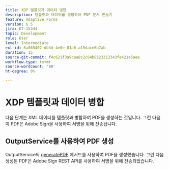 ```yaml
---
title: XDP 템플릿과 데이터 병합
description: 템플릿과 데이터를 병합하여 PDF 문서 만들기
feature: Adaptive Forms
version: 6.5
jira: KT-15344
topic: Development
role: User
level: Intermediate
exl-id: 6a865402-db3d-4e0e-81a0-a15dace6b7ab
duration: 15
source-git-commit: f4c621f3a9caa8c2c64b8323312343fe421a5aee
workflow-type: tm+mt
source-wordcount: '80'
ht-degree: 0%

---
```


# XDP 템플릿과 데이터 병합

다음 단계는 XML 데이터를 템플릿과 병합하여 PDF을 생성하는 것입니다. 그런 다음 이 PDF은 Adobe Sign을 사용하여 서명을 위해 전송됩니다.

## OutputService를 사용하여 PDF 생성

OutputService의 [generatePDF](https://developer.adobe.com/experience-manager/reference-materials/6-5/forms/javadocs/com/adobe/fd/output/api/OutputService.html#generatePDFOutput-com.adobe.aemfd.docmanager.Document-com.adobe.aemfd.docmanager.Document-com.adobe.fd.output.api.PDFOutputOptions-) 메서드를 사용하여 PDF을 생성했습니다.
그런 다음 생성된 PDF은 Adobe Sign REST API를 사용하여 서명을 위해 전송되었습니다.
